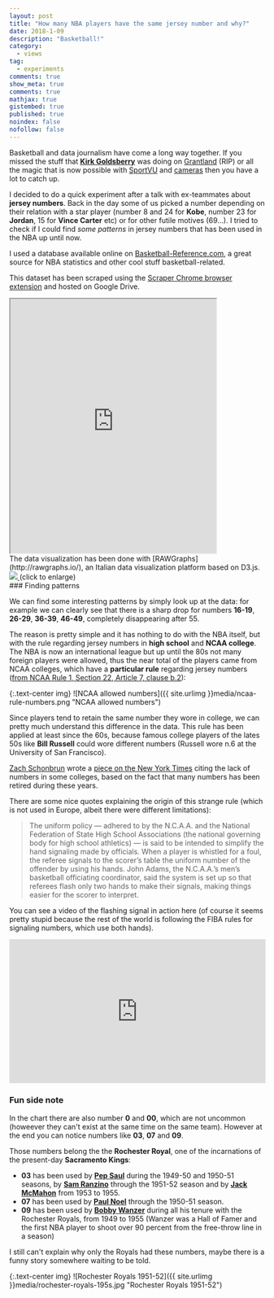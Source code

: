 ```yaml
---
layout: post
title: "How many NBA players have the same jersey number and why?"
date: 2018-1-09
description: "Basketball!"
category:
  - views
tag:
  - experiments
comments: true
show_meta: true
comments: true
mathjax: true
gistembed: true
published: true
noindex: false
nofollow: false
---
```

Basketball and data journalism have come a long way together. If you missed the stuff that [**Kirk Goldsberry**](https://twitter.com/kirkgoldsberry) was doing on [Grantland](https://grantland.com/contributors/kirk-goldsberry/) (RIP) or all the magic that is now possible with [SportVU](https://www.youtube.com/watch?v=jOQEl_tkEwE) and [cameras](https://news.usc.edu/70358/you-call-the-shots-on-the-video-board-thanks-to-usc-computer-scientists/) then you have a lot to catch up.

<!--more-->

I decided to do a quick experiment after a talk with ex-teammates about **jersey numbers**. Back in the day some of us picked a number depending on their relation with a star player (number 8 and 24 for **Kobe**, number 23 for **Jordan**, 15 for **Vince Carter** etc) or for other futile motives (69...). I tried to check if I could find *some patterns* in jersey numbers that has been used in the NBA up until now.

I used a database available online on [Basketball-Reference.com](https://www.basketball-reference.com/friv/numbers.cgi), a great source for NBA statistics and other cool stuff basketball-related.

This dataset has been scraped using the [Scraper Chrome browser extension](https://chrome.google.com/webstore/detail/scraper/mbigbapnjcgaffohmbkdlecaccepngjd) and hosted on Google Drive.

<iframe width="405px" height="500px" src="https://docs.google.com/spreadsheets/d/e/2PACX-1vSsg0IaOY9n15wPfwUD-61WSxcv4nbzhcnJ6wrrBrAvv5CD7hUL47qihrXgAq3E2Avhkt8jmGYViDx2/pubhtml?widget=true&amp;headers=false"></iframe>
<br>
The data visualization has been done with [RAWGraphs](http://rawgraphs.io/), an Italian data visualization platform based on D3.js.

<a href="https://damianobacci.github.io/images/media/nba-numbers.svg" target="_blank">
<img src="https://damianobacci.github.io/images/media/nba-numbers.svg">
</a> (click to enlarge)
<br>
### Finding patterns

We can find some interesting patterns by simply look up at the data: for example we can clearly see that there is a sharp drop for numbers **16-19**, **26-29**, **36-39**, **46-49**, completely disappearing after 55.

The reason is pretty simple and it has nothing to do with the NBA itself, but with the rule regarding jersey numbers in **high school** and **NCAA college**. The NBA is now an international league but up until the 80s not many foreign players were allowed, thus the near total of the players came from NCAA colleges, which have a **particular rule** regarding jersey numbers ([from NCAA Rule 1, Section 22, Article 7, clause b.2](https://ncaambb.arbitersports.com/Groups/104883/Library/files/BR15.pdf)):

{:.text-center img}
![NCAA allowed numbers]({{ site.urlimg }}media/ncaa-rule-numbers.png "NCAA allowed numbers")

Since players tend to retain the same number they wore in college, we can pretty much understand this difference in the data.
This rule has been applied at least since the 60s, because famous college players of the lates 50s like **Bill Russell** could wore different numbers (Russell wore n.6 at the University of San Francisco).

[Zach Schonbrun](https://twitter.com/zschonbrun) wrote a [piece on the New York Times](https://www.nytimes.com/2015/03/31/sports/ncaabasketball/numerals-on-college-basketball-jerseys-you-can-count-them-on-one-hand.html) citing the lack of numbers in some colleges, based on the fact that many numbers has been retired during these years.

There are some nice quotes explaining the origin of this strange rule (which is not used in Europe, albeit there were different limitations):

> The uniform policy — adhered to by the N.C.A.A. and the National Federation of State High School Associations (the national governing body for high school athletics) — is said to be intended to simplify the hand signaling made by officials.
When a player is whistled for a foul, the referee signals to the scorer’s table the uniform number of the offender by using his hands. John Adams, the N.C.A.A.’s men’s basketball officiating coordinator, said the system is set up so that referees flash only two hands to make their signals, making things easier for the scorer to interpret.

You can see a video of the flashing signal in action here (of course it seems pretty stupid because the rest of the world is following the FIBA rules for signaling numbers, which use both hands).

<style>.embed-container { position: relative; padding-bottom: 56.25%; height: 0; overflow: hidden; max-width: 100%; } .embed-container iframe, .embed-container object, .embed-container embed { position: absolute; top: 0; left: 0; width: 100%; height: 100%; }</style><div class='embed-container'><iframe src='https://www.youtube.com/embed/8lgTxzgvmzw' frameborder='0' allowfullscreen></iframe></div>

### Fun side note

In the chart there are also number **0** and **00**, which are not uncommon (howeever they can't exist at the same time on the same team). However at the end you can notice numbers like **03**, **07** and **09**.

Those numbers belong the the **Rochester Royal**, one of the incarnations of the present-day **Sacramento Kings**:

* **03** has been used by [**Pep Saul**]() during the 1949-50 and 1950-51 seasons, by [**Sam Ranzino**]() through the 1951-52 season and by [**Jack McMahon**]() from 1953 to 1955.
* **07** has been used by [**Paul Noel**]() through the 1950-51 season.
* **09** has been used by [**Bobby Wanzer**]() during all his tenure with the Rochester Royals, from 1949 to 1955 (Wanzer was a Hall of Famer and the first NBA player to shoot over 90 percent from the free-throw line in a season)

I still can't explain why only the Royals had these numbers, maybe there is a funny story somewhere waiting to be told.

{:.text-center img}
![Rochester Royals 1951-52]({{ site.urlimg }}media/rochester-royals-195s.jpg "Rochester Royals 1951-52")
